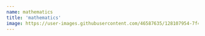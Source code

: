```yaml
---
name: mathematics
title: 'mathematics'
image: https://user-images.githubusercontent.com/46587635/128107954-7f450a4d-bfe0-4c43-b179-4d3b5c542eed.png
---
```


